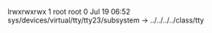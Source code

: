 lrwxrwxrwx 1 root root 0 Jul 19 06:52 sys/devices/virtual/tty/tty23/subsystem -> ../../../../class/tty
